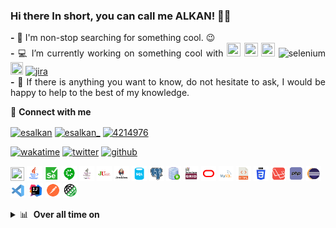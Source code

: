 ### Hi there In short, you can call me ALKAN! 👋😉
   <p align="justify">
   <strong>-</strong> 🔭 I'm non-stop searching for something cool. 😉 <br />
   <strong>-</strong> 💻 I’m currently working on something cool with <img src="https://cdn.jsdelivr.net/gh/devicons/devicon/icons/dot-net/dot-net-original-wordmark.svg" width="22" height="22"/> <img src="https://cdn.jsdelivr.net/gh/devicons/devicon/icons/java/java-original-wordmark.svg" width="22" height="22"/> <img src="https://cdn.jsdelivr.net/gh/devicons/devicon/icons/python/python-original-wordmark.svg" width="22" height="22"/> <img src="https://raw.githubusercontent.com/detain/svg-logos/780f25886640cef088af994181646db2f6b1a3f8/svg/selenium-logo.svg" alt="selenium" width="20" height="20"/> <img src="https://cdn.jsdelivr.net/gh/devicons/devicon/icons/laravel/laravel-plain-wordmark.svg" width="20" height="20"/> <a href="https://www.atlassian.com" target="_blank"> <img src="https://wac-cdn-2.atlassian.com/image/upload/f_auto,q_auto/dam/jcr:e0cedee5-a180-40ad-b7c3-a66d6e60f483/jira-app-adg3.svg?cdnVersion=211" alt="jira" width="22" height="22" /></a><br />
   <strong>-</strong> 💬 If there is anything you want to know, do not hesitate to ask, I would be happy to help to the best of my knowledge.<br />
   </p>

🔗 <strong>Connect with me</strong>
<p align="left">
<a href="https://dev.to/esalkan" target="blank"><img align="center" src="https://cdn.jsdelivr.net/npm/simple-icons@3.0.1/icons/dev-dot-to.svg" alt="esalkan" height="30" width="40" /></a>
<a href="https://twitter.com/esalkan_" target="blank"><img align="center" src="https://raw.githubusercontent.com/rahuldkjain/github-profile-readme-generator/master/src/images/icons/Social/twitter.svg" alt="esalkan_" height="30" width="40" /></a>
<a href="https://stackoverflow.com/users/17214130/esalkan" target="blank"><img align="center" src="https://raw.githubusercontent.com/rahuldkjain/github-profile-readme-generator/master/src/images/icons/Social/stack-overflow.svg" alt="4214976" height="30" width="40" /></a>

[![wakatime](https://wakatime.com/badge/user/71228768-2c3b-4caf-acf5-ca89de14fc6c.svg)](https://wakatime.com/badge/user/71228768-2c3b-4caf-acf5-ca89de14fc6c.svg)
[![twitter](https://img.shields.io/twitter/follow/esalkan_?label=followers&logo=twitter&color=%23007ec6&style=plastic)](https://twitter.com/esalkan_)
[![github](https://img.shields.io/github/followers/esalkan?logo=github&style=plastic)](https://github.com/esalkan?tab=followers)
<br />
<p align="left"> 
   <img src="https://cdn.jsdelivr.net/gh/devicons/devicon/icons/dot-net/dot-net-original-wordmark.svg" width="22" height="22"/>
   <img src="https://github.com/esalkan/esalkan/blob/master/assets/java-icon.png" width="24 height="24"> 
   <img src="https://github.com/esalkan/esalkan/blob/master/assets/selenium-icon.png" width="24 height="24"> 
   <img src="https://github.com/esalkan/esalkan/blob/master/assets/cucumber-icon.png" width="24 height="24"> 
   <img src="https://github.com/esalkan/esalkan/blob/master/assets/testng-icon.png" width="24 height="24"> 
   <img src="https://github.com/esalkan/esalkan/blob/master/assets/junit-icon.png" width="24 height="24"> 
   <img src="https://github.com/esalkan/esalkan/blob/master/assets/jenkins-icon.png" width="24 height="24"> 
   <img src="https://github.com/esalkan/esalkan/blob/master/assets/sql-icon.png" width="24 height="24"> 
   <img src="https://github.com/esalkan/esalkan/blob/master/assets/postgreqsl-icon.png" width="24 height="24"> 
   <img src="https://github.com/esalkan/esalkan/blob/master/assets/sqldeveloper-icon.png" width="24 height="24"> 
   <img src="https://github.com/esalkan/esalkan/blob/master/assets/selenium-grid-icon.png" width="24 height="24"> 
   <img src="https://github.com/esalkan/esalkan/blob/master/assets/oracle-icon.png" width="24 height="24"> 
   <img src="https://github.com/esalkan/esalkan/blob/master/assets/mysql-icon.png" width="24 height="24"> 
   <img src="https://github.com/esalkan/esalkan/blob/master/assets/html-icon.png" width="24 height="24"> 
   <img src="https://github.com/esalkan/esalkan/blob/master/assets/css-icon.png" width="24 height="24"> 
   <img src="https://github.com/esalkan/esalkan/blob/master/assets/laravel-icon.png" width="24 height="24"> 
   <img src="https://github.com/esalkan/esalkan/blob/master/assets/php-icon.png" width="24 height="24"> 
   <img src="https://github.com/esalkan/esalkan/blob/master/assets/eclipse-icon.png" width="24 height="24"> 
   <img src="https://github.com/esalkan/esalkan/blob/master/assets/vscode-icon.png" width="24 height="24"> 
   <img src="https://github.com/esalkan/esalkan/blob/master/assets/intellij-icon.png" width="24 height="24"> 
   <img src="https://github.com/esalkan/esalkan/blob/master/assets/postman-icon.png" width="24 height="24"> 
   <img src="https://github.com/esalkan/esalkan/blob/master/assets/restassured-icon.png" width="24 height="24"> 
</p>
                                                                                                              
<details>  
   <summary>📊 &nbsp;<strong>Over all time on</strong> </summary>
   <p align="left">
      <a href="https://wakatime.com/share/@esalkan/bffeb873-8ae8-468b-af3c-51e9246c314a.svg"><img src="https://wakatime.com/share/@esalkan/bffeb873-8ae8-468b-af3c-51e9246c314a.svg" width="40%"></a>
      <a href="https://wakatime.com/share/@esalkan/0f419af0-edc5-4c65-83de-4c5439d83b3f.svg"><img src="[https://wakatime.com/share/@esalkan/22e3ddf9-22d7-4fa2-ace8-c58f1e50d762.svg](https://wakatime.com/share/@esalkan/0f419af0-edc5-4c65-83de-4c5439d83b3f.svg)https://wakatime.com/share/@esalkan/0f419af0-edc5-4c65-83de-4c5439d83b3f.svg" width="40%"></a>
      
   </p>
</details>
